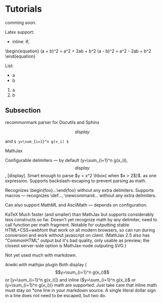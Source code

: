# Tutorials

comming soon.

Latex support:
- inline: $\theta$,

\begin{equation}
   (a + b)^2 = a^2 + 2ab + b^2
   (a - b)^2 = a^2 - 2ab + b^2
\end{equation}

List:
- a
- b

1. a
2. b


## Subsection

recommonmark parser for Docutils and Sphinx
```math
display
```
and ``$ y=\sum_{i=1}^n g(x_i) $``

MathJax

Configurable delimiters — by default \(y=\sum_{i=1}^n g(x_i)\), $$display$$, \[display\]. Smart enough to parse $y = x^2 \hbox{ when $x > 2$}$. as one expression. Supports backslash-escaping to prevent parsing as math.

Recognizes \begin{foo}...\end{foo} without any extra delimiters. Supports macros — recognizes \def..., \newcommand... without any extra delimiters.

Can also support MathML and AsciiMath — depends on configuration.

KaTeX
Much faster (and smaller) than MathJax but supports considerably less constructs so far. Doesn't yet recognize math by any delimiter, need to call function per math fragment. Notable for outputting stable HTML+CSS+webfont that work on all modern browsers, so can run during conversion and work without javascript on client. (MathJax 2.5 also has "CommonHTML" output but it's bad quality, only usable as preview; the closest server-side option is MathJax-node outputing SVG.)

Not yet used much with markdown.

ikiwiki with mathjax plugin
Both display ($$y=\sum_{i=1}^n g(x_i)$$ or [y=\sum_{i=1}^n g(x_i)]) and inline ($y=\sum_{i=1}^n g(x_i)$ or (y=\sum_{i=1}^n g(x_i))) math are supported. Just take care that inline math must stay on *one line in your markdown source. A single literal dollar sign in a line does not need to be escaped, but two do.

